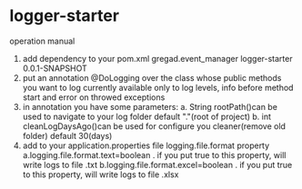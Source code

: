# logger-starter
operation manual
  1. add dependency to your pom.xml
         <groupId>gregad.event_manager</groupId>
         <artifactId>logger-starter</artifactId>
         <version>0.0.1-SNAPSHOT</version>
  2. put an annotation @DoLogging over the class whose public methods you want to log
     currently available only to log levels, info before method start and error on throwed exceptions
  3. in annotation you have some parameters:
     a. String rootPath()can be used to navigate to your log folder default "."(root of project)
     b. int cleanLogDaysAgo()can be used for configure you cleaner(remove old folder) default 30(days)
  4. add to your application.properties file logging.file.format property
      a.logging.file.format.text=boolean . if you put true to this property, will write logs to file .txt
      b.logging.file.format.excel=boolean . if you put true to this property, will write logs to file .xlsx
